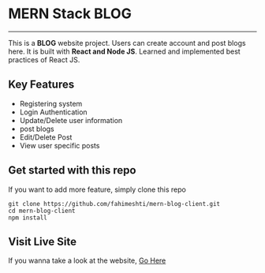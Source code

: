 # MERN Stack BLOG

---

This is a **BLOG** website project. Users can create account and post blogs here. It is built with **React and Node JS**. Learned and implemented best practices of React JS.

## Key Features

- Registering system
- Login Authentication
- Update/Delete user information
- post blogs
- Edit/Delete Post
- View user specific posts

## Get started with this repo

If you want to add more feature, simply clone this repo

```
git clone https://github.com/fahimeshti/mern-blog-client.git
cd mern-blog-client
npm install
```

## Visit Live Site

If you wanna take a look at the website, [Go Here](https://mern-blog-by-fahimesti.onrender.com/)